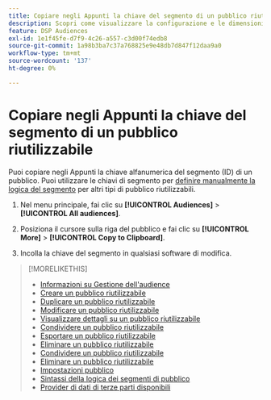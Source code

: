 ```yaml
---
title: Copiare negli Appunti la chiave del segmento di un pubblico riutilizzabile
description: Scopri come visualizzare la configurazione e le dimensioni del pubblico per un pubblico riutilizzabile.
feature: DSP Audiences
exl-id: 1e1f45fe-d7f9-4c26-a557-c3d00f74edb8
source-git-commit: 1a98b3ba7c37a768825e9e48db7d847f12daa9a0
workflow-type: tm+mt
source-wordcount: '137'
ht-degree: 0%

---
```


# Copiare negli Appunti la chiave del segmento di un pubblico riutilizzabile

Puoi copiare negli Appunti la chiave alfanumerica del segmento (ID) di un pubblico. Puoi utilizzare le chiavi di segmento per [definire manualmente la logica del segmento](audience-segment-logic-syntax.md) per altri tipi di pubblico riutilizzabili.

1. Nel menu principale, fai clic su **[!UICONTROL Audiences]** > **[!UICONTROL All audiences]**.

1. Posiziona il cursore sulla riga del pubblico e fai clic su **[!UICONTROL More]** > **[!UICONTROL Copy to Clipboard]**.

1. Incolla la chiave del segmento in qualsiasi software di modifica.

>[!MORELIKETHIS]
>
>* [Informazioni su Gestione dell&#39;audience](audience-about.md)
>* [Creare un pubblico riutilizzabile](reusable-audience-create.md)
>* [Duplicare un pubblico riutilizzabile](reusable-audience-duplicate.md)
>* [Modificare un pubblico riutilizzabile](reusable-audience-edit.md)
>* [Visualizzare dettagli su un pubblico riutilizzabile](reusable-audience-view-details.md)
>* [Condividere un pubblico riutilizzabile](reusable-audience-share.md)
>* [Esportare un pubblico riutilizzabile](reusable-audience-export.md)
>* [Eliminare un pubblico riutilizzabile](reusable-audience-delete.md)
>* [Condividere un pubblico riutilizzabile](reusable-audience-share.md)
>* [Eliminare un pubblico riutilizzabile](reusable-audience-delete.md)
>* [Impostazioni pubblico](audience-settings.md)
>* [Sintassi della logica dei segmenti di pubblico](audience-segment-logic-syntax.md)
>* [Provider di dati di terze parti disponibili](third-party-data-providers.md)

